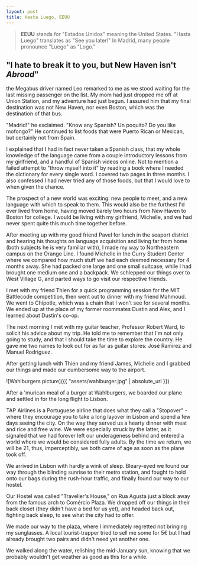 ```yaml
---
layout: post
title: Hasta Luego, EEUU
---
```


> **EEUU** stands for "Estados Unidos" meaning the United States. "Hasta Luego"
> translates as "See you later!" In Madrid, many people pronounce "Luego" as "Logo."

## "I hate to break it to you, but New Haven isn't *Abroad*"

the Megabus driver named Leo remarked to me as we stood waiting for the last missing passenger on the list. My mom had just dropped me off at Union Station, and my adventure had just begun. I assured him that my final destination was not New Haven, nor even Boston, which was the destination of that bus. 

"Madrid!" he exclaimed. "Know any Spanish? Un poquito? Do you like mofongo?" He continued to list foods that were Puerto Rican or Mexican, but certainly not from Spain.

I explained that I had in fact never taken a Spanish class, that my whole knowledge of the language came from a couple introductory lessons from my girlfriend, and a handful of Spanish videos online. Not to mention a failed attempt to "throw myself into it" by reading a book where I needed the dictionary for every single word. I covered two pages in three months. I also confessed I had never tried any of those foods, but that I would love to when given the chance.

The prospect of a new world was exciting: new people to meet, and a new language with which to speak to them. This would also be the furthest I'd ever lived from home, having moved barely two hours from New Haven to Boston for college. I would be living with my girlfriend, Michelle, and we had never spent quite this much time together before. 

After meeting up with my good friend Pavel for lunch in the seaport district and hearing his thoughts on language acquisition and living far from home (both subjects he is very familiar with), I made my way to Northeastern campus on the Orange Line. I found Michelle in the Curry Student Center where we compared how much stuff we had each deemed necessary for 4 months away. She had packed one large and one small suitcase, while I had brought one medium one and a backpack. We schlepped our things over to West Village G, and parted ways to go visit our respective friends. 

I met with my friend Thien for a quick programming session for the MIT Battlecode competition, then went out to dinner with my friend Mahmoud. We went to Chipotle, which was a chain that I won't see for several months. We ended up at the place of my former roommates Dustin and Alex, and I learned about Dustin's co-op.

The next morning I met with my guitar teacher, Professor Robert Ward, to solicit his advice about my trip. He told me to remember that I'm not only going to study, and that I should take the time to explore the country. He gave me two names to look out for as far as guitar stores: José Ramirez and Manuel Rodriguez.

After getting lunch with Thien and my friend James, Michelle and I grabbed our things and made our cumbersome way to the airport. 

![Wahlburgers picture]({{ "assets/wahlburger.jpg" | absolute_url }})

After a 'murican meal of a burger at Wahlburgers, we boarded our plane and settled in for the long flight to Lisbon.

TAP Airlines is a Portuguese airline that does what they call a "Stopover" - where they encourage you to take a long layover in Lisbon and spend a few days seeing the city. On the way they served us a hearty dinner with meat and rice and free wine. We were especially struck by the latter, as it signaled that we had forever left our underageness behind and entered a world where we would be considered fully adults. By the time we return, we will be 21, thus, imperceptibly, we both came of age as soon as the plane took off.

We arrived in Lisbon with hardly a wink of sleep. Bleary-eyed we found our way through the blinding sunrise to their metro station, and fought to hold onto our bags during the rush-hour traffic, and finally found our way to our hostel.

Our Hostel was called "Traveller's House," on Rua Agusta just a block away from the famous arch to Comércio Plaza. We dropped off our things in their back closet (they didn't have a bed for us yet), and headed back out, fighting back sleep, to see what the city had to offer.

We made our way to the plaza, where I immediately regretted not bringing my sunglasses. A local tourist-trapper tried to sell me some for 5€ but I had already brought two pairs and didn't need yet another one.

We walked along the water, relishing the mid-January sun, knowing that we probably wouldn't get weather as good as this for a while.